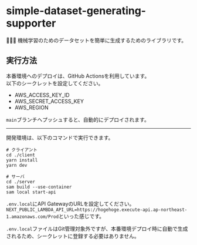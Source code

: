 # simple-dataset-generating-supporter

🐀🐀🐀 機械学習のためのデータセットを簡単に生成するためのライブラリです。  

## 実行方法

本番環境へのデプロイは、GitHub Actionsを利用しています。  
以下のシークレットを設定してください。  

- AWS_ACCESS_KEY_ID
- AWS_SECRET_ACCESS_KEY
- AWS_REGION

`main`ブランチへプッシュすると、自動的にデプロイされます。  

---

開発環境は、以下のコマンドで実行できます。  

```shell
# クライアント
cd ./client
yarn install
yarn dev

# サーバ
cd ./server
sam build --use-container
sam local start-api
```

`.env.local`にAPI GatewayのURLを設定してください。  
`NEXT_PUBLIC_LAMBDA_API_URL=https://hogehoge.execute-api.ap-northeast-1.amazonaws.com/Prod`といった感じです。  

`.env.local`ファイルはGit管理対象外ですが、本番環境デプロイ時に自動で生成されるため、シークレットに登録する必要はありません。  
